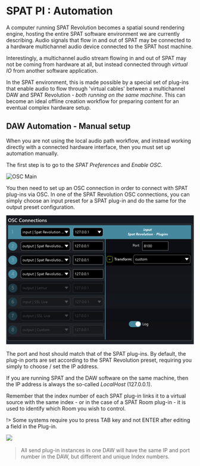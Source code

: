 # SPAT PI : Automation

A computer running SPAT Revolution becomes a spatial sound rendering engine, hosting the entire SPAT software environment we are currently describing.
Audio signals that flow in and out of SPAT may be connected to a hardware multichannel audio device connected to the SPAT host machine.

Interestingly, a multichannel audio stream flowing in and out of SPAT may not be coming from hardware at all, but instead connected through _virtual IO_ from another software application.

In the SPAT environment, this is made possible by a special set of plug-ins that enable audio to flow through 'virtual cables' between a multichannel DAW and SPAT Revolution - _both running on the same machine_.
This can become an ideal offline creation workflow for preparing content for an eventual complex hardware setup.


## DAW Automation - Manual setup

When you are not using the local audio path workflow, and instead working directly with a connected hardware interface, then you must set up automation manually.

The first step is to go to the _SPAT Preferences_ and _Enable OSC_.

![OSC Main](https://media.githubusercontent.com/media/FLUX-SE/doc_images/main/SpatR/Preference/OSCMain.png)

You then need to set up an OSC connection in order to connect with SPAT plug-ins via OSC. In one of the SPAT Revolution OSC connections, you can simply choose an input preset for a SPAT plug-in and do the same for the output preset configuration.

![OSC Connection SPAT Plug-ins](https://raw.githubusercontent.com/FLUX-SE/doc_images/main/SpatR/ThirdParty/OSCConnectionsPlugins.png)

The port and host should match that of the SPAT plug-ins. By default, the plug-in ports are set according to the SPAT Revolution preset, requiring you simply to choose / set the IP address.

If you are running SPAT and the DAW software on the same machine, then the IP address is always the so-called _LocalHost_ (127.0.0.1).

Remember that the index number of each SPAT plug-in links it to a virtual source with the same index - or in the case of a SPAT Room plug-in - it is used to identify which Room you wish to control.

!> Some systems require you to press TAB key and not ENTER after editing a field in the Plug-in.

![](https://media.githubusercontent.com/media/FLUX-SE/doc_images/main/SpatR/ThirdParty/ReaperSend.jpg)

<!-- TODO: update the image -->

> All send plug-in instances in one DAW will have the same IP and port number in the DAW, but different and unique Index numbers. 
